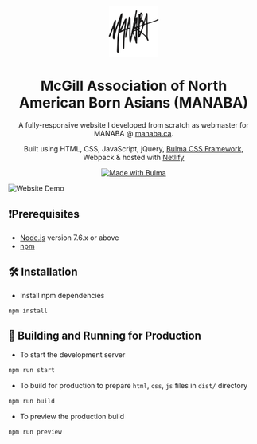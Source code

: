 <div align="center">
	<img alt ="MANABA Logo" src="./src/assets/manaba-black-tight.svg" width="100"/>
</div>
<h1 align="center">
	McGill Association of North American Born Asians (MANABA)
</h1>
<p align="center">
	A fully-responsive website I developed from scratch as webmaster for MANABA @ <a href='manaba.ca'>manaba.ca</a>.
</p>
<p align="center">
	Built using HTML, CSS, JavaScript, jQuery, <a href='https://bulma.io/'>Bulma CSS Framework</a>, Webpack & hosted with <a href='http://netlify.com/'>Netlify</a>
</p>
<p align="center">
    <a href="https://bulma.io">
        <img src="https://bulma.io/images/made-with-bulma--semiblack.png" alt="Made with Bulma" width="128" height="24">
    </a>

</p>

![Website Demo](demo.gif)

## ❗️Prerequisites

-   [Node.js](https://nodejs.org/) version 7.6.x or above
-   [npm](https://www.npmjs.com/get-npm)

## 🛠 Installation

-   Install npm dependencies

```sh
npm install
```

## 🚀 Building and Running for Production

-   To start the development server

```sh
npm run start
```

-   To build for production to prepare `html`, `css`, `js` files in `dist/` directory

```sh
npm run build
```

-   To preview the production build

```sh
npm run preview
```
